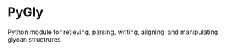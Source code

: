 # PyGly
Python module for retieving, parsing, writing, aligning, and manipulating glycan structrures
